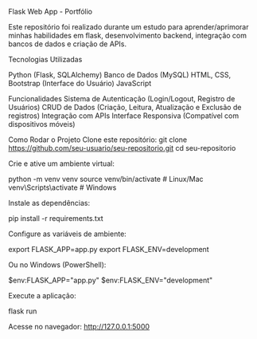 Flask Web App - Portfólio

Este repositório foi realizado durante um estudo para aprender/aprimorar minhas habilidades em flask, desenvolvimento backend, integração com bancos de dados e criação de APIs.

Tecnologias Utilizadas

Python (Flask, SQLAlchemy)
Banco de Dados (MySQL)
HTML, CSS, Bootstrap (Interface do Usuário)
JavaScript

Funcionalidades
Sistema de Autenticação (Login/Logout, Registro de Usuários)
CRUD de Dados (Criação, Leitura, Atualização e Exclusão de registros)
Integração com APIs
Interface Responsiva (Compatível com dispositivos móveis)

Como Rodar o Projeto
Clone este repositório:
git clone https://github.com/seu-usuario/seu-repositorio.git
cd seu-repositorio

Crie e ative um ambiente virtual:

python -m venv venv
source venv/bin/activate  # Linux/Mac
venv\Scripts\activate  # Windows

Instale as dependências:

pip install -r requirements.txt

Configure as variáveis de ambiente:

export FLASK_APP=app.py
export FLASK_ENV=development

Ou no Windows (PowerShell):

$env:FLASK_APP="app.py"
$env:FLASK_ENV="development"

Execute a aplicação:

flask run

Acesse no navegador: http://127.0.0.1:5000


